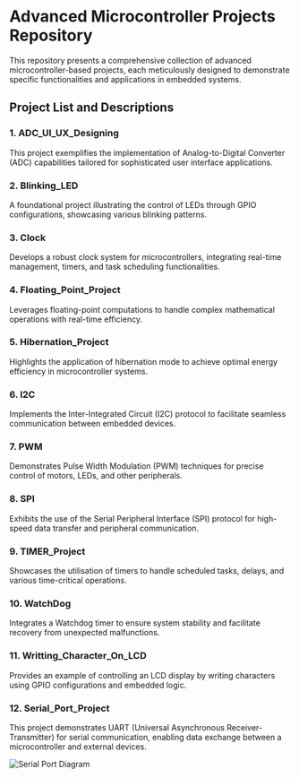 # Advanced Microcontroller Projects Repository

This repository presents a comprehensive collection of advanced microcontroller-based projects, each meticulously designed to demonstrate specific functionalities and applications in embedded systems.

## Project List and Descriptions

### 1. ADC_UI_UX_Designing
This project exemplifies the implementation of Analog-to-Digital Converter (ADC) capabilities tailored for sophisticated user interface applications.

### 2. Blinking_LED
A foundational project illustrating the control of LEDs through GPIO configurations, showcasing various blinking patterns.

### 3. Clock
Develops a robust clock system for microcontrollers, integrating real-time management, timers, and task scheduling functionalities.

### 4. Floating_Point_Project
Leverages floating-point computations to handle complex mathematical operations with real-time efficiency.

### 5. Hibernation_Project
Highlights the application of hibernation mode to achieve optimal energy efficiency in microcontroller systems.

### 6. I2C
Implements the Inter-Integrated Circuit (I2C) protocol to facilitate seamless communication between embedded devices.

### 7. PWM
Demonstrates Pulse Width Modulation (PWM) techniques for precise control of motors, LEDs, and other peripherals.

### 8. SPI
Exhibits the use of the Serial Peripheral Interface (SPI) protocol for high-speed data transfer and peripheral communication.

### 9. TIMER_Project
Showcases the utilisation of timers to handle scheduled tasks, delays, and various time-critical operations.

### 10. WatchDog
Integrates a Watchdog timer to ensure system stability and facilitate recovery from unexpected malfunctions.

### 11. Writting_Character_On_LCD
Provides an example of controlling an LCD display by writing characters using GPIO configurations and embedded logic.

### 12. Serial_Port_Project
This project demonstrates UART (Universal Asynchronous Receiver-Transmitter) for serial communication, enabling data exchange between a microcontroller and external devices.

![Serial Port Diagram](Serial_Port_Project/serial_port_diagram.png)

